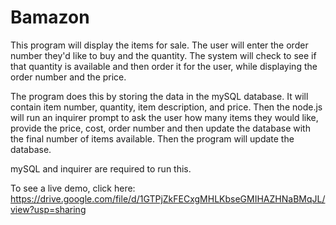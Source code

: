 # Bamazon
This program will display the items for sale.  The user will enter the order number they'd like to buy and the quantity. 
The system will check to see if that quantity is available and then order it for the user, while displaying the order number and the price. 

The program does this by storing the data in the mySQL database. It will contain item number, quantity, item description, and price. 
Then the node.js will run an inquirer prompt to ask the user how many items they would like, provide the price, cost, order number and then update the database with the final number of items available. 
Then the program will update the database. 

mySQL and inquirer are required to run this. 

To see a live demo, click here: 
https://drive.google.com/file/d/1GTPjZkFECxgMHLKbseGMIHAZHNaBMqJL/view?usp=sharing
